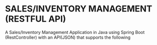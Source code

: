 # SALES/INVENTORY MANAGEMENT (RESTFUL API)

A Sales/Inventory Management Application in Java using Spring Boot (RestController) with an API(JSON) that supports the following